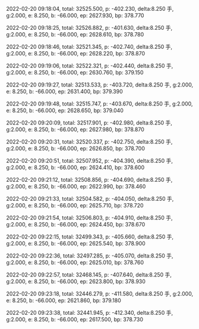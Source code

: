 2022-02-20 09:18:04, total: 32525.500, p: -402.230, delta:8.250 手, g:2.000, e: 8.250, b: -66.000, ep: 2627.930, bp: 378.770

2022-02-20 09:18:25, total: 32526.882, p: -401.630, delta:8.250 手, g:2.000, e: 8.250, b: -66.000, ep: 2628.610, bp: 378.780

2022-02-20 09:18:46, total: 32521.345, p: -402.740, delta:8.250 手, g:2.000, e: 8.250, b: -66.000, ep: 2628.220, bp: 378.870

2022-02-20 09:19:06, total: 32522.321, p: -402.440, delta:8.250 手, g:2.000, e: 8.250, b: -66.000, ep: 2630.760, bp: 379.150

2022-02-20 09:19:27, total: 32513.533, p: -403.720, delta:8.250 手, g:2.000, e: 8.250, b: -66.000, ep: 2631.400, bp: 379.390

2022-02-20 09:19:48, total: 32515.747, p: -403.670, delta:8.250 手, g:2.000, e: 8.250, b: -66.000, ep: 2628.650, bp: 379.040

2022-02-20 09:20:09, total: 32517.901, p: -402.980, delta:8.250 手, g:2.000, e: 8.250, b: -66.000, ep: 2627.980, bp: 378.870

2022-02-20 09:20:31, total: 32520.337, p: -402.750, delta:8.250 手, g:2.000, e: 8.250, b: -66.000, ep: 2626.850, bp: 378.700

2022-02-20 09:20:51, total: 32507.952, p: -404.390, delta:8.250 手, g:2.000, e: 8.250, b: -66.000, ep: 2624.410, bp: 378.600

2022-02-20 09:21:12, total: 32508.856, p: -404.690, delta:8.250 手, g:2.000, e: 8.250, b: -66.000, ep: 2622.990, bp: 378.460

2022-02-20 09:21:33, total: 32504.582, p: -404.050, delta:8.250 手, g:2.000, e: 8.250, b: -66.000, ep: 2625.710, bp: 378.720

2022-02-20 09:21:54, total: 32506.803, p: -404.910, delta:8.250 手, g:2.000, e: 8.250, b: -66.000, ep: 2624.450, bp: 378.670

2022-02-20 09:22:15, total: 32499.343, p: -405.660, delta:8.250 手, g:2.000, e: 8.250, b: -66.000, ep: 2625.540, bp: 378.900

2022-02-20 09:22:36, total: 32497.285, p: -405.070, delta:8.250 手, g:2.000, e: 8.250, b: -66.000, ep: 2625.010, bp: 378.760

2022-02-20 09:22:57, total: 32468.145, p: -407.640, delta:8.250 手, g:2.000, e: 8.250, b: -66.000, ep: 2623.800, bp: 378.930

2022-02-20 09:23:18, total: 32446.279, p: -411.580, delta:8.250 手, g:2.000, e: 8.250, b: -66.000, ep: 2621.860, bp: 379.180

2022-02-20 09:23:38, total: 32441.945, p: -412.340, delta:8.250 手, g:2.000, e: 8.250, b: -66.000, ep: 2617.500, bp: 378.730